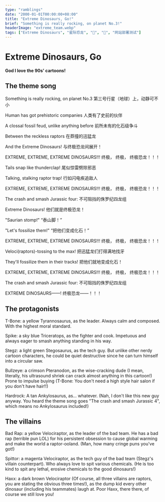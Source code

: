 ```yaml
---
type: "ramblings"
date: "2000-01-01T00:00:00+08:00"
title: "Extreme Dinosaurs, Go!"
brief: "Something is really rocking, on planet No.3!"
headerImage: "extreme_team.webp"
tags: ["Extreme Dinosaurs", "星际恐龙", "🦕", "🦖", "网站部署测试"]
---
```


# Extreme Dinosaurs, Go

**God I love the 90s' cartoons!**

## The theme song

Something is really rocking, on planet No.3
第三号行星（地球）上，动静可不小

Human has got prehistoric companies
人类有了史前的伙伴

A clossal fossil feud, unlike anything before
前所未有的化石级争斗

Between the reckless raptors
在莽撞的迅猛龙

And the Extreme Dinosaurs!
与终极恐龙间展开！

EXTREME,
EXTREME,
EXTREME DINOSAURS!!!
终极，
终极，
终极恐龙！！！

Tails snap like thunderclap!
尾似惊雷劈除邪恶

Talking, stalking raptor trap!
行如闪电疾追敌人

EXTREME,
EXTREME,
EXTREME DINOSAURS!!!
终极，
终极，
终极恐龙！！！

The crash and smash Jurassic four:
不可阻挡的侏罗纪四龙组

Extreme Dinosaurs!
他们就是终极恐龙！

"Saurian stomp!"
“泰山脚！”

"Let's fossilize them!"
“把他们变成化石！”

EXTREME,
EXTREME,
EXTREME DINOSAURS!!!
终极，
终极，
终极恐龙！！！

Veloci(raptors)-tossing to the max!
把迅猛龙们打得满地找牙

They'll fossilize them in their tracks!
把他们就地变成化石！

EXTREME,
EXTREME,
EXTREME DINOSAURS!!!
终极，
终极，
终极恐龙！！！

The crash and smash Jurassic four:
不可阻挡的侏罗纪四龙组

EXTREME DINOSAURS——!
终极恐龙——！！！

## The protagonists

T-Bone: a yellow Tyrannosaurus, as the leader. Always calm and composed. With the highest moral standard.

Spike: a sky blue Triceratops, as the fighter and cook. Impetuous and always eager to smash anything standing in his way.

Stegz: a light green Stegosaurus, as the tech guy. But unlike other nerdy cartoon characters, he could be quiet destructive since he can turn himself into a circular saw.

Bullzeye: a crimson Pteranodon, as the wise-cracking dude (I mean, literally, his ultrasound shriek can crack almost anything in this cartoon!) Prone to impulse buying (T-Bone: You don't need a high style hair salon if you don't have hair!!)

Hardrock: A tan Ankylosaurus, as... whatever. (Nah, I don't like this new guy anyway. You heard the theme song goes "The crash and smash Jurassic 4", which means no Ankylosaurus included!)

## The villains

Bad Rap: a yellow Velociraptor, as the leader of the bad team. He has a bad rap (terrible pun LOL) for his persistent obsession to cause global warming and make the world a raptor-ooland. (Man, how many cringe puns you've got!)

Spittor: a magenta Velociraptor, as the tech guy of the bad team (Stegz's villain counterpart). Who always love to spit various chemicals. (He is too kind to spit any lethal, erosive chemicals to the good dinosaurs!)

Haxx: a dark brown Velociraptor (Of course, all three villains are raptors, you are stating the obvious three times!), as the dump kid every other dinosaur (including his teammates) laugh at. Poor Haxx, there there, of course we still love you!
